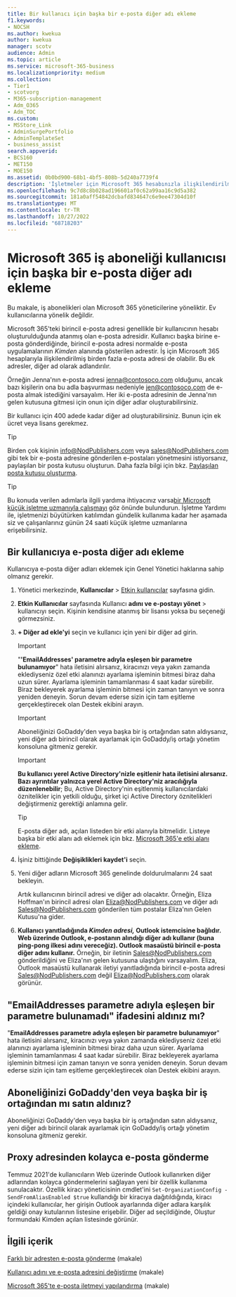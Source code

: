 ```yaml
---
title: Bir kullanıcı için başka bir e-posta diğer adı ekleme
f1.keywords:
- NOCSH
ms.author: kwekua
author: kwekua
manager: scotv
audience: Admin
ms.topic: article
ms.service: microsoft-365-business
ms.localizationpriority: medium
ms.collection:
- Tier1
- scotvorg
- M365-subscription-management
- Adm_O365
- Adm_TOC
ms.custom:
- MSStore_Link
- AdminSurgePortfolio
- AdminTemplateSet
- business_assist
search.appverid:
- BCS160
- MET150
- MOE150
ms.assetid: 0b0bd900-68b1-4bf5-808b-5d240a7739f4
description: 'İşletmeler için Microsoft 365 hesabınızla ilişkilendirilmiş, e-posta diğer adı olarak adlandırılan birden fazla e-posta adresine nasıl sahip olabileceğinizi öğrenin. '
ms.openlocfilehash: 9c7d8c8b028ad196601af0c62a99aa16c9d5a382
ms.sourcegitcommit: 181a0aff54842dcbafd834647c6e9ee47304d10f
ms.translationtype: MT
ms.contentlocale: tr-TR
ms.lasthandoff: 10/27/2022
ms.locfileid: "68718203"
---
```

# <a name="add-another-email-alias-for-a-microsoft-365-business-subscription-user"></a>Microsoft 365 iş aboneliği kullanıcısı için başka bir e-posta diğer adı ekleme
  
Bu makale, iş abonelikleri olan Microsoft 365 yöneticilerine yöneliktir. Ev kullanıcılarına yönelik değildir.
  
Microsoft 365'teki birincil e-posta adresi genellikle bir kullanıcının hesabı oluşturulduğunda atanmış olan e-posta adresidir. Kullanıcı başka birine e-posta gönderdiğinde, birincil e-posta adresi normalde e-posta uygulamalarının  *Kimden*  alanında gösterilen adrestir. İş için Microsoft 365 hesaplarıyla ilişkilendirilmiş birden fazla e-posta adresi de olabilir. Bu ek adresler, diğer ad olarak adlandırılır. 
  
Örneğin Jenna'nın e-posta adresi jenna@contosoco.com olduğunu, ancak bazı kişilerin ona bu adla başvurması nedeniyle jen@contosoco.com de e-posta almak istediğini varsayalım. Her iki e-posta adresinin de Jenna'nın gelen kutusuna gitmesi için onun için diğer adlar oluşturabilirsiniz.
  
Bir kullanıcı için 400 adede kadar diğer ad oluşturabilirsiniz. Bunun için ek ücret veya lisans gerekmez.
  
> [!Tip]
> Birden çok kişinin info@NodPublishers.com veya sales@NodPublishers.com gibi tek bir e-posta adresine gönderilen e-postaları yönetmesini istiyorsanız, paylaşılan bir posta kutusu oluşturun. Daha fazla bilgi için bkz. [Paylaşılan posta kutusu oluşturma](create-a-shared-mailbox.md).

> [!TIP]
> Bu konuda verilen adımlarla ilgili yardıma ihtiyacınız varsa[bir Microsoft küçük işletme uzmanıyla çalışmayı](https://go.microsoft.com/fwlink/?linkid=2186871) göz önünde bulundurun. İşletme Yardımı ile, işletmenizi büyütürken katılımdan gündelik kullanıma kadar her aşamada siz ve çalışanlarınız günün 24 saati küçük işletme uzmanlarına erişebilirsiniz.
  
## <a name="add-email-aliases-to-a-user"></a>Bir kullanıcıya e-posta diğer adı ekleme

Kullanıcıya e-posta diğer adları eklemek için Genel Yönetici haklarına sahip olmanız gerekir.

1. Yönetici merkezinde, **Kullanıcılar** \> <a href="https://go.microsoft.com/fwlink/p/?linkid=834822" target="_blank">Etkin kullanıcılar</a> sayfasına gidin.

2. **Etkin Kullanıcılar** sayfasında Kullanıcı **adını ve e-postayı yönet** > kullanıcıyı seçin. Kişinin kendisine atanmış bir lisansı yoksa bu seçeneği görmezsiniz. 
    
3. **+ Diğer ad ekle'yi** seçin ve kullanıcı için yeni bir diğer ad girin.   
    
    > [!Important] 
    > "**'EmailAddresses' parametre adıyla eşleşen bir parametre bulunamıyor**" hata iletisini alırsanız, kiracınızı veya yakın zamanda eklediyseniz özel etki alanınızı ayarlama işleminin bitmesi biraz daha uzun sürer. Ayarlama işleminin tamamlanması 4 saat kadar sürebilir. Biraz bekleyerek ayarlama işleminin bitmesi için zaman tanıyın ve sonra yeniden deneyin. Sorun devam ederse sizin için tam eşitleme gerçekleştirecek olan Destek ekibini arayın.
    
  
    > [!IMPORTANT]
    > Aboneliğinizi GoDaddy'den veya başka bir iş ortağından satın aldıysanız, yeni diğer adı birincil olarak ayarlamak için GoDaddy/iş ortağı yönetim konsoluna gitmeniz gerekir. 


   > [!IMPORTANT]
   >  **Bu kullanıcı yerel Active Directory'nizle eşitlenir hata iletisini alırsanız. Bazı ayrıntılar yalnızca yerel Active Directory'niz aracılığıyla düzenlenebilir**; Bu, Active Directory'nin eşitlenmiş kullanıcılardaki öznitelikler için yetkili olduğu, şirket içi Active Directory öznitelikleri değiştirmeniz gerektiği anlamına gelir.
  
    > [!TIP]
    > E-posta diğer adı, açılan listeden bir etki alanıyla bitmelidir. Listeye başka bir etki alanı adı eklemek için bkz. [Microsoft 365'e etki alanı ekleme](../setup/add-domain.md). 
  
     
5. İşiniz bittiğinde **Değişiklikleri kaydet'i** seçin.
    
6. Yeni diğer adların Microsoft 365 genelinde doldurulmalarını 24 saat bekleyin.
    
    Artık kullanıcının birincil adresi ve diğer adı olacaktır. Örneğin, Eliza Hoffman'ın birincil adresi olan Eliza@NodPublishers.com ve diğer adı Sales@NodPublishers.com gönderilen tüm postalar Eliza'nın Gelen Kutusu'na gider.
    
  
7. **Kullanıcı yanıtladığında *Kimden adresi,* Outlook istemcisine bağlıdır. Web üzerinde Outlook, e-postanın alındığı diğer adı kullanır (buna ping-pong ilkesi adını vereceğiz). Outlook masaüstü birincil e-posta diğer adını kullanır.** Örneğin, bir iletinin Sales@NodPublishers.com gönderildiğini ve Eliza'nın gelen kutusuna ulaştığını varsayalım. Eliza, Outlook masaüstü kullanarak iletiyi yanıtladığında birincil e-posta adresi Sales@NodPublishers.com değil Eliza@NodPublishers.com olarak görünür.
    
## <a name="did-you-get-a-parameter-cannot-be-found-that-matches-parameter-name-emailaddresses"></a>"EmailAddresses parametre adıyla eşleşen bir parametre bulunamadı" ifadesini aldınız mı?

"**EmailAddresses parametre adıyla eşleşen bir parametre bulunamıyor**" hata iletisini alırsanız, kiracınızı veya yakın zamanda eklediyseniz özel etki alanınızı ayarlama işleminin bitmesi biraz daha uzun sürer. Ayarlama işleminin tamamlanması 4 saat kadar sürebilir. Biraz bekleyerek ayarlama işleminin bitmesi için zaman tanıyın ve sonra yeniden deneyin. Sorun devam ederse sizin için tam eşitleme gerçekleştirecek olan Destek ekibini arayın.
  
## <a name="did-you-purchase-your-subscription-from-godaddy-or-another-partner"></a>Aboneliğinizi GoDaddy'den veya başka bir iş ortağından mı satın aldınız?


Aboneliğinizi GoDaddy'den veya başka bir iş ortağından satın aldıysanız, yeni diğer adı birincil olarak ayarlamak için GoDaddy/iş ortağı yönetim konsoluna gitmeniz gerekir.

## <a name="sending-email-from-the-proxy-address-easily"></a>Proxy adresinden kolayca e-posta gönderme

Temmuz 2021'de kullanıcıların Web üzerinde Outlook kullanırken diğer adlarından kolayca göndermelerini sağlayan yeni bir özellik kullanıma sunulacaktır. Özellik kiracı yöneticisinin cmdlet'ini `Set-OrganizationConfig -SendFromAliasEnabled $true` kullandığı bir kiracıya dağıtıldığında, kiracı içindeki kullanıcılar, her girişin Outlook ayarlarında diğer adlara karşılık geldiği onay kutularının listesine erişebilir. Diğer ad seçildiğinde, Oluştur formundaki Kimden açılan listesinde görünür.
  
## <a name="related-content"></a>İlgili içerik

[Farklı bir adresten e-posta gönderme](https://support.microsoft.com/office/ccba89cb-141c-4a36-8c56-6d16a8556d2e) (makale)

[Kullanıcı adını ve e-posta adresini değiştirme](../add-users/change-a-user-name-and-email-address.md) (makale)

[Microsoft 365'te e-posta iletmeyi yapılandırma](configure-email-forwarding.md) (makale)
